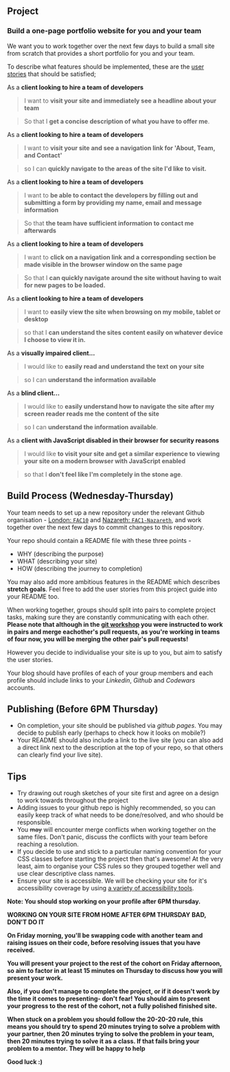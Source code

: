 ## Project

### Build a one-page portfolio website for you and your team

We want you to work together over the next few days to build a small site from scratch that provides a short portfolio for you and your team.

To describe what features should be implemented, these are the [user stories](https://en.wikipedia.org/wiki/User_story) that should be satisfied;

As a **client looking to hire a team of developers**
> I want to **visit your site and immediately see a headline about your team**

> So that I **get a concise description of what you have to offer me**.


As a **client looking to hire a team of developers**
> I want to **visit your site and see a navigation link for 'About, Team, and Contact'**

> so I can **quickly navigate to the areas of the site I'd like to visit.**

As a **client looking to hire a team of developers**
> I want to **be able to contact the developers by filling out and submitting a form by providing my name, email and message information**

> So that **the team have sufficient information to contact me afterwards**

As a **client looking to hire a team of developers**
> I want to **click on a navigation link and a corresponding section be made visible in the browser window on the same page**

> So that I **can quickly navigate around the site without having to wait for new pages to be loaded.**

As a **client looking to hire a team of developers**
> I want to **easily view the site when browsing on my mobile, tablet or desktop**

> so that I **can understand the sites content easily on whatever device I choose to view it in.**

As a **visually impaired client...**

> I would like to **easily read and understand the text on your site**

> so I can **understand the information available**

As a **blind client...**
> I would like to **easily understand how to navigate the site after my screen reader reads me the content of the site**

> so I can **understand the information available**.

As a **client with JavaScript disabled in their browser for security reasons**
>  I would like **to visit your site and get a similar experience to viewing your site on a modern browser with JavaScript enabled**

> so that I **don't feel like I'm completely in the stone age**.

## Build Process (Wednesday-Thursday)

Your team needs to set up a new repository under the relevant Github organisation - [London: `FAC10`](https://github.com/FAC10) and [Nazareth: `FAC1-Nazareth`](https://github.com/FAC1-Nazareth), and work together over the next few days to commit changes to this repository.

Your repo should contain a README file with these three points -
- WHY (describing the purpose)
- WHAT (describing your site)
- HOW (describing the journey to completion)

You may also add more ambitious features in the README which describes **stretch goals**. Feel free to add the user stories from this project guide into your README too.

When working together, groups should split into pairs to complete project tasks, making sure they are constantly communicating with each other. __Please note that although in the [git workshop](https://github.com/foundersandcoders/git-workflow-workshop-for-two) you were instructed to work in pairs and merge eachother's pull requests, as you're working in teams of four now, you will be merging the other pair's pull requests!__

However you decide to individualise your site is up to you, but aim to satisfy the user stories.

Your blog should have profiles of each of your group members and each profile should include links to your *Linkedin*, *Github* and *Codewars* accounts.

## Publishing (Before 6PM Thursday)

- On completion, your site should be published via *github pages*. You may decide to publish early (perhaps to check how it looks on mobile?)
- Your README should also include a link to the live site (you can also add a direct link next to the description at the top of your repo, so that others can clearly find your live site).

## Tips

- Try drawing out rough sketches of your site first and agree on a design to work towards throughout the project
- Adding issues to your github repo is highly recommended, so you can easily keep track of what needs to be done/resolved, and who should be responsible.
- You ~~may~~ will encounter merge conflicts when working together on the same files. Don't panic, discuss the conflicts with your team before reaching a resolution.
- If you decide to use and stick to a particular naming convention for your CSS classes before starting the project then that's awesome! At the very least, aim to organise your CSS rules so they grouped together well and use clear descriptive class names.
- Ensure your site is accessible. We will be checking your site for it's accessibility coverage by using [a variety of accessibility tools](https://github.com/jsms90/web-accessibility#tools-that-can-help).


**Note: You should stop working on your profile after 6PM thursday.**

**WORKING ON YOUR SITE FROM HOME AFTER 6PM THURSDAY BAD, DON'T DO IT**

**On Friday morning, you'll be swapping code with another team and raising issues on their code, before resolving issues that you have received.**

**You will present your project to the rest of the cohort on Friday afternoon, so aim to factor in at least 15 minutes on Thursday to discuss how you will present your work.**

**Also, if you don't manage to complete the project, or if it doesn't work by the time it comes to presenting- don't fear! You should aim to present your progress to the rest of the cohort, not a fully polished finished site.**

**When stuck on a problem you should follow the 20-20-20 rule, this means you should try to spend 20 minutes trying to solve a problem with your partner, then 20 minutes trying to solve the problem in your team, then 20 minutes trying to solve it as a class. If that fails bring your problem to a mentor. They will be happy to help**

**Good luck :)**
